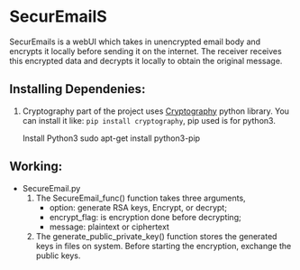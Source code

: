 # SecurEmailS
SecurEmails is a webUI which takes in unencrypted email body and encrypts it locally before sending it on the internet. The receiver receives this encrypted data and decrypts it locally to obtain the original message.

## Installing Dependenies:
1. Cryptography part of the project uses [Cryptography](https://cryptography.io/en/latest/) python library. You can install it like:
`pip install cryptography`, pip used is for python3.

    Install Python3
    sudo apt-get install python3-pip
    

## Working:
- SecureEmail.py 
  1. The SecureEmail_func() function takes three arguments, 
     - option: generate RSA keys, Encrypt, or decrypt;  
     - encrypt_flag: is encryption done before decrypting;    
     - message: plaintext or ciphertext
  2. The generate_public_private_key() function stores the generated keys in files on system. Before starting the encryption, exchange the public keys.
